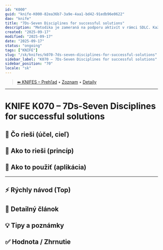 ```yaml
---
id: "K000"
guid: "knife-K000-82ea36b7-3a9e-4aa1-bd42-91edb96e0622"
dao: "knife"
title: "7Ds-Seven Disciplines for successful solutions"
description: "Metodika je zameraná na podporu aktivít v rámci SDLC. Každá potencálna iformácia má svoje miesto. A je úplne jedno v akej technológií sa implementuje."
created: "2025-09-17"
modified: "2025-09-17"
date: "2025-09-17"
status: "ongoing"
tags: ["KNIFE"]
slug: "/sk/knifes/k070-7ds-seven-disciplines-for-successful-solutions"
sidebar_label: "K070 – 7Ds-Seven Disciplines for successful solutions"
sidebar_position: "70"
locale: "sk"
---
```

<!-- body:start -->

<!-- nav:knifes -->
> [⬅ KNIFES – Prehľad](../KNIFEsOverview.md) • [Zoznam](../KNIFE_Overview_List.md) • [Detaily](../KNIFE_Overview_Details.md)
---
# KNIFE K070 – 7Ds-Seven Disciplines for successful solutions

## 🎯 Čo rieši (účel, cieľ)

## 🧩 Ako to rieši (princíp)

## 🧪 Ako to použiť (aplikácia)

---

## ⚡ Rýchly návod (Top)

## 📜 Detailný článok

## 💡 Tipy a poznámky

## ✅ Hodnota / Zhrnutie
